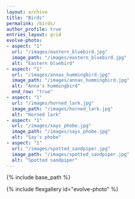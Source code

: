```yaml
---
layout: archive
title: "Birds"
permalink: /birds/
author_profile: true
entries_layout: grid
evolve-photo:
- aspect: "1"
  url: "/images/eastern_bluebird.jpg"
  image_path: "/images/eastern_bluebird.jpg"
  alt: "Eastern bluebird"
- aspect: "1"
  url: "/images/annas_hummingbird.jpg"
  image_path: "/images/annas_hummingbird.jpg"
  alt: "Anna's hummingbird"
  end_row: "true"
- aspect: "1"
  url: "/images/horned_lark.jpg"
  image_path: "/images/horned_lark.jpg"
  alt: "Horned lark"
- aspect: "1"
  url: "/images/says_phobe.jpg"
  image_path: "/images/says_phobe.jpg"
  alt: "Say's phobe"
- aspect: "1"
  url: "/images/spotted_sandpiper.jpg"
  image_path: "/images/spotted_sandpiper.jpg"
  alt: "Spotted sandpiper"
---
```




{% include base_path %}


<!-- {% for post in site.portfolio %}
{% include archive-single.html %}
{% endfor %} -->

{% include flexgallery id="evolve-photo" %}